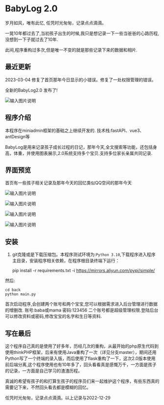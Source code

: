 
# BabyLog 2.0

岁月如风，唯有此忆, 任凭时光匆匆，记录点点滴滴。 

一晃10年都过去了,当初孩子出生的时候,我只是想记录一下一些当爸爸的心路历程,没想到一下子就过去了10年.

此间,程序重构过多次,但是唯一不变的就是那些记录下来的数据和相片.

## 最近更新

2023-03-04 修复了首页那年今日显示的小错误。修复了一处权限管理的错误。


全新的BabyLog2.0 发布了!

![输入图片说明](./imgs/001.png "首页预览")


## 程序介绍

本程序在miniadmin框架的基础之上继续开发的.
技术栈:fastAPI、vue3、antDesign等

BabyLog是用来记录孩子成长过程的日记，那年今天,全文搜索等功能，还包括身高，体重，并使用图表展示,2.0系统支持多个宝贝.支持多位家长亲属共同记录.


## 界面预览

首页有一些孩子相关记录及那年今天的回忆类似QQ空间的那年今天

![输入图片说明](./imgs/001.png)

![输入图片说明](./imgs/002.png)

![输入图片说明](./imgs/003.png)

![输入图片说明](./imgs/004.png)




## 安装

1. git克隆或是下载压缩包。本程序测试环境为:`Python 3.10`,下载程序进入程序主目录，安装程序相关依赖，在程序根目录终端下运行：

    pip install -r requirements.txt -i https://mirrors.aliyun.com/pypi/simple/

然后:

    cd back
    python main.py


首次启动程序,会创建两个账号和两个宝宝,您可以根据需求进入后台管理进行数据的增删改.
账号:baba或mama 密码:123456  二个账号都是超级管理权限.登陆后台可以修改资料或密码,修改宝宝的名字和生日等资料.


## 写在最后

这个程序自己真的是使用了好多年，历经几次的重构，从最开始的php原生代码到使用thinkPHP框架，后来有使用Java重构了一次（详见分支master），期间还用Python写了一个终端的录入版，而后使用了flask重构了一下，这次2.0版本使用前后端分离,这个程序使用也有10年多了，回头看看真是感慨万千，一方面是孩子的记录，一方面是自己学习的渣渣历程。

真诚的希望有孩子的和打算生孩子的程序员们来一起维护这个程序，有些东西真的需要记下来，不然回头看去都是模糊的回忆。

任凭时光匆匆，记录点点滴滴。以上记录与2022-12-29
   




